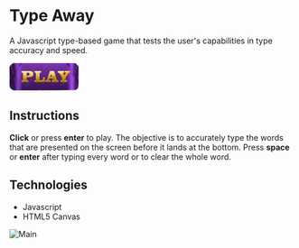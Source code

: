 # Type Away

A Javascript type-based game that tests the user's capabilities in type accuracy and speed.

[<img src="demo/play-button.png">](https://ellenahs808.github.io/type-away/)

## Instructions
**Click** or press **enter** to play. The objective is to accurately type the words that are presented on the screen before it lands at the bottom. Press **space** or **enter** after typing every word or to clear the whole word.

## Technologies
* Javascript
* HTML5 Canvas

![Main](demo/type-away-gif.gif)


